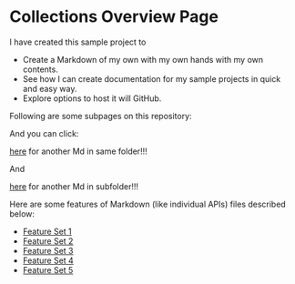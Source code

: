 # Collections Overview Page

I have created this sample project to 
  * Create a Markdown of my own with my own hands with my own contents. 
  * See how I can create documentation for my sample projects in quick and easy way. 
  * Explore options to host it will GitHub.

Following are some subpages on this repository:

And you can click:

[here](StackEdit.md) for another Md in same folder!!!

And

[here](Features/Feature1.md) for another Md in subfolder!!!

Here are some features of Markdown (like individual APIs) files described below:

* [Feature Set 1](Features/Feature1.md)
* [Feature Set 2](Features/Feature2.md)
* [Feature Set 3](Features/Feature3.md)
* [Feature Set 4](Features/Feature4.md)
* [Feature Set 5](Features/Feature5.md)
